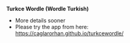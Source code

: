 **Turkce Wordle (Wordle Turkish)**

- More details sooner
- Please try the app from here: https://caglarorhan.github.io/turkcewordle/
